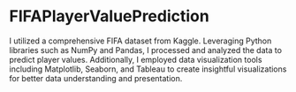# FIFAPlayerValuePrediction
I utilized a comprehensive FIFA dataset from Kaggle. Leveraging Python libraries such as NumPy and Pandas, I processed and analyzed the data to predict player values. Additionally, I employed data visualization tools including Matplotlib, Seaborn, and Tableau to create insightful visualizations for better data understanding and presentation.
